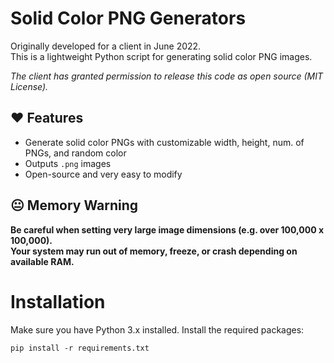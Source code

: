 # Solid Color PNG Generators

Originally developed for a client in June 2022.  
This is a lightweight Python script for generating solid color PNG images.

*The client has granted permission to release this code as open source (MIT License).*

## ❤️ Features

- Generate solid color PNGs with customizable width, height, num. of PNGs, and random color
- Outputs `.png` images
- Open-source and very easy to modify

## 😐 Memory Warning

**Be careful when setting very large image dimensions (e.g. over 100,000 x 100,000).  
Your system may run out of memory, freeze, or crash depending on available RAM.**
 
# Installation
Make sure you have Python 3.x installed.
Install the required packages:
```
pip install -r requirements.txt
```
